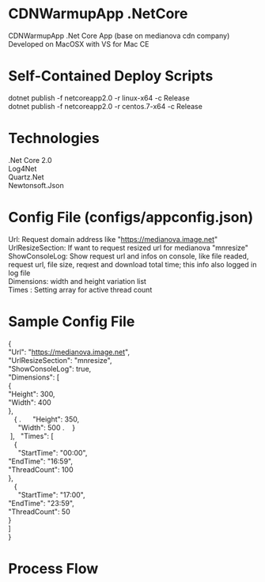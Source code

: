 # CDNWarmupApp .NetCore
CDNWarmupApp .Net Core App (base on medianova cdn company) Developed on MacOSX with VS for Mac CE

# Self-Contained Deploy Scripts 
dotnet publish -f netcoreapp2.0 -r linux-x64 -c Release  
dotnet publish -f netcoreapp2.0 -r centos.7-x64 -c Release

# Technologies
.Net Core 2.0  
Log4Net   
Quartz.Net  
Newtonsoft.Json

# Config File (configs/appconfig.json)
Url: Request domain address like "https://medianova.image.net"  
UrlResizeSection: If want to request resized url for medianova "mnresize"  
ShowConsoleLog: Show request url and infos on console, like file readed, request url, file size, reqıest and download total time; this info also logged in log file  
Dimensions: width and height variation list   
Times : Setting array for active thread count  

# Sample Config File
{  
  "Url": "https://medianova.image.net",  
  "UrlResizeSection": "mnresize",  
  "ShowConsoleLog":  true,  
  "Dimensions": [  
    {  
      "Height": 300,  
      "Width": 400  
    },  
    { . 
      "Height": 350,  
      "Width": 500 . 
    }   
  ],  
  "Times": [  
    {   
      "StartTime": "00:00",  
      "EndTime": "16:59",  
      "ThreadCount": 100  
    },  
    {   
      "StartTime": "17:00",  
      "EndTime": "23:59",  
      "ThreadCount": 50  
    }  
  ]  
}  

# Process Flow
